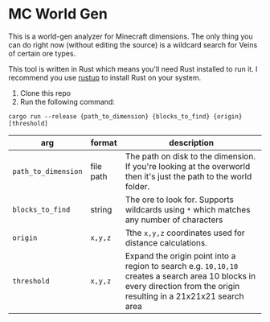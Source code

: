 # MC World Gen

This is a world-gen analyzer for Minecraft dimensions. The only thing you can do right now (without editing the source) is a wildcard search for Veins of certain ore types.

This tool is written in Rust which means you'll need Rust installed to run it.
I recommend you use [rustup](https://rustup.rs) to install Rust on your system.

1. Clone this repo
2. Run the following command:

```shell
cargo run --release {path_to_dimension} {blocks_to_find} {origin} [threshold]
```

| arg                 | format    | description                                                                                                                                                            |
| ------------------- | --------- | ---------------------------------------------------------------------------------------------------------------------------------------------------------------------- |
| `path_to_dimension` | file path | The path on disk to the dimension. If you're looking at the overworld then it's just the path to the world folder.                                                     |
| `blocks_to_find`    | string    | The ore to look for. Supports wildcards using `*` which matches any number of characters                                                                               |
| `origin`            | `x,y,z`   | Tthe `x,y,z` coordinates used for distance calculations.                                                                                                               |
| `threshold`         | `x,y,z`   | Expand the origin point into a region to search e.g. `10,10,10` creates a search area 10 blocks in every direction from the origin resulting in a 21x21x21 search area |
